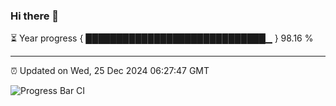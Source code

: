 ### Hi there 👋

⏳ Year progress { █████████████████████████████▁ } 98.16 %

---

⏰ Updated on Wed, 25 Dec 2024 06:27:47 GMT

![Progress Bar CI](https://github.com/liununu/liununu/workflows/Progress%20Bar%20CI/badge.svg)
